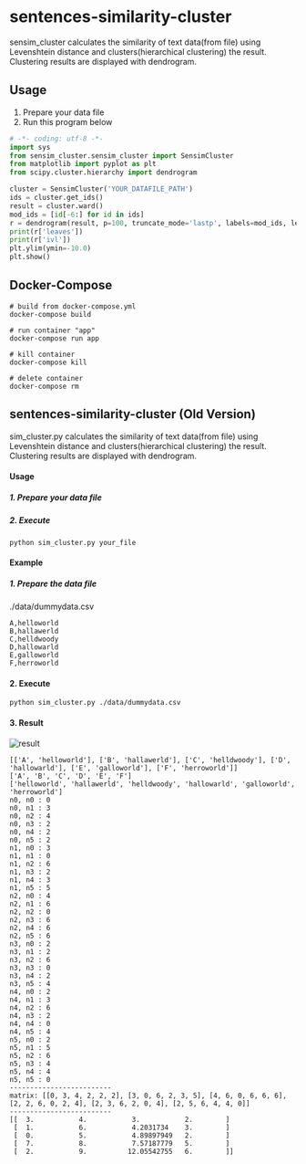 # sentences-similarity-cluster
sensim_cluster calculates the similarity of text data(from file) using Levenshtein distance and clusters(hierarchical clustering) the result. Clustering results are displayed with dendrogram.  

## Usage
1. Prepare your data file
2. Run this program below
```python
# -*- coding: utf-8 -*-
import sys
from sensim_cluster.sensim_cluster import SensimCluster
from matplotlib import pyplot as plt
from scipy.cluster.hierarchy import dendrogram

cluster = SensimCluster('YOUR_DATAFILE_PATH')
ids = cluster.get_ids()
result = cluster.ward()
mod_ids = [id[-6:] for id in ids]
r = dendrogram(result, p=100, truncate_mode='lastp', labels=mod_ids, leaf_rotation=90)
print(r['leaves'])
print(r['ivl'])
plt.ylim(ymin=-10.0)
plt.show()
```

## Docker-Compose
```
# build from docker-compose.yml
docker-compose build

# run container "app"
docker-compose run app

# kill container
docker-compose kill

# delete container
docker-compose rm
```

## sentences-similarity-cluster (Old Version)
sim_cluster.py calculates the similarity of text data(from file) using Levenshtein distance and clusters(hierarchical clustering) the result. Clustering results are displayed with dendrogram.  

#### Usage
##### 1. Prepare your data file
##### 2. Execute  
```
python sim_cluster.py your_file
```
#### Example
##### 1. Prepare the data file
./data/dummydata.csv
```
A,helloworld
B,hallawerld
C,helldwoody
D,hallowarld
E,galloworld
F,herroworld
```
#### 2. Execute
```
python sim_cluster.py ./data/dummydata.csv
```
#### 3. Result
![result](https://github.com/gentom/similarity-cluster/blob/master/img/hclustering_result.png)
```
[['A', 'helloworld'], ['B', 'hallawerld'], ['C', 'helldwoody'], ['D', 'hallowarld'], ['E', 'galloworld'], ['F', 'herroworld']]
['A', 'B', 'C', 'D', 'E', 'F']
['helloworld', 'hallawerld', 'helldwoody', 'hallowarld', 'galloworld', 'herroworld']
n0, n0 : 0
n0, n1 : 3
n0, n2 : 4
n0, n3 : 2
n0, n4 : 2
n0, n5 : 2
n1, n0 : 3
n1, n1 : 0
n1, n2 : 6
n1, n3 : 2
n1, n4 : 3
n1, n5 : 5
n2, n0 : 4
n2, n1 : 6
n2, n2 : 0
n2, n3 : 6
n2, n4 : 6
n2, n5 : 6
n3, n0 : 2
n3, n1 : 2
n3, n2 : 6
n3, n3 : 0
n3, n4 : 2
n3, n5 : 4
n4, n0 : 2
n4, n1 : 3
n4, n2 : 6
n4, n3 : 2
n4, n4 : 0
n4, n5 : 4
n5, n0 : 2
n5, n1 : 5
n5, n2 : 6
n5, n3 : 4
n5, n4 : 4
n5, n5 : 0
-------------------------
matrix: [[0, 3, 4, 2, 2, 2], [3, 0, 6, 2, 3, 5], [4, 6, 0, 6, 6, 6], [2, 2, 6, 0, 2, 4], [2, 3, 6, 2, 0, 4], [2, 5, 6, 4, 4, 0]]
-------------------------
[[  3.           4.           3.           2.        ]
 [  1.           6.           4.2031734    3.        ]
 [  0.           5.           4.89897949   2.        ]
 [  7.           8.           7.57187779   5.        ]
 [  2.           9.          12.05542755   6.        ]]
```
